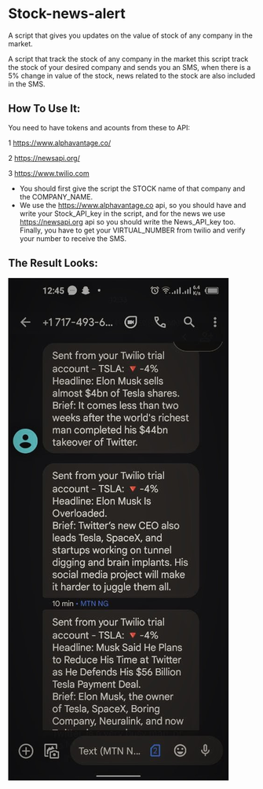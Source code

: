 # Stock-news-alert
A script that gives you updates on the value of stock of any company in the market. 

A script that track the stock of any company in the market this script track the stock of your desired company and sends you an SMS, when there is a 5% change in value of the stock, news related to the stock are also included in the SMS.

## How To Use It:

You need to have tokens and acounts from these to API:

1 https://www.alphavantage.co/

2 https://newsapi.org/

3 https://www.twilio.com

   - You should first give the script the STOCK name of that company and the COMPANY_NAME.
   - We use the https://www.alphavantage.co api, so you should have and write your Stock_API_key in the script, and for the news we use https://newsapi.org api so you should write the News_API_key too.
    Finally, you have to get your VIRTUAL_NUMBER from twilio and verify your number to receive the SMS.
## The Result Looks:
![plot](./Capture.png)
